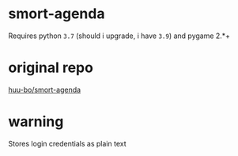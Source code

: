 # smort-agenda
Requires python `3.7` (should i upgrade, i have `3.9`) and pygame 2.*+

# original repo
[huu-bo/smort-agenda](https://github.com/huu-bo/smort-agenda)

# warning
Stores login credentials as plain text
